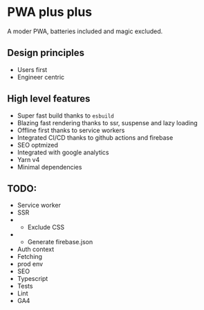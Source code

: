 # PWA plus plus

A moder PWA, batteries included and magic excluded.

## Design principles

- Users first
- Engineer centric

## High level features

- Super fast build thanks to `esbuild`
- Blazing fast rendering thanks to ssr, suspense and lazy loading
- Offline first thanks to service workers
- Integrated CI/CD thanks to github actions and firebase
- SEO optmized
- Integrated with google analytics
- Yarn v4
- Minimal dependencies


## TODO:

- Service worker
- SSR
- - Exclude CSS
- - Generate firebase.json
- Auth context
- Fetching
- prod env
- SEO
- Typescript
- Tests
- Lint
- GA4

